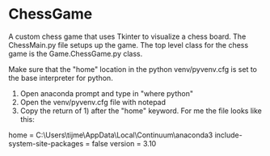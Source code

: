 # ChessGame
A custom chess game that uses Tkinter to visualize a chess board. The ChessMain.py file setups up the game. 
The top level class for the chess game is the Game.ChessGame.py class. 

Make sure that the "home" location in the python venv/pyvenv.cfg is set to the base interpreter for python. 
1) Open anaconda prompt and type in "where python"
2) Open the venv/pyvenv.cfg file with notepad
2) Copy the return of 1) after the "home" keyword. For me the file looks like this:

home = C:\Users\tijme\AppData\Local\Continuum\anaconda3
include-system-site-packages = false
version = 3.10